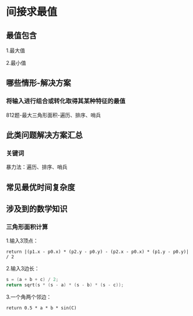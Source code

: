 # 间接求最值

## 最值包含

1.最大值

2.最小值

## 哪些情形-解决方案

### 将输入进行组合或转化取得其某种特征的最值

812题-最大三角形面积-遍历、排序、哨兵

## 此类问题解决方案汇总

### 关键词

暴力法：遍历、排序、哨兵



## 常见最优时间复杂度



## 涉及到的数学知识

### 三角形面积计算

1.输入3顶点：

`return |(p1.x - p0.x) * (p2.y - p0.y) - (p2.x - p0.x) * (p1.y - p0.y)| / 2`

2.输入3边长：

``` c
s = (a + b + c) / 2;
return sqrt(s * (s - a) * (s - b) * (s - c));
```

3.一个角两个邻边：

`return 0.5 * a * b * sin(C)`
